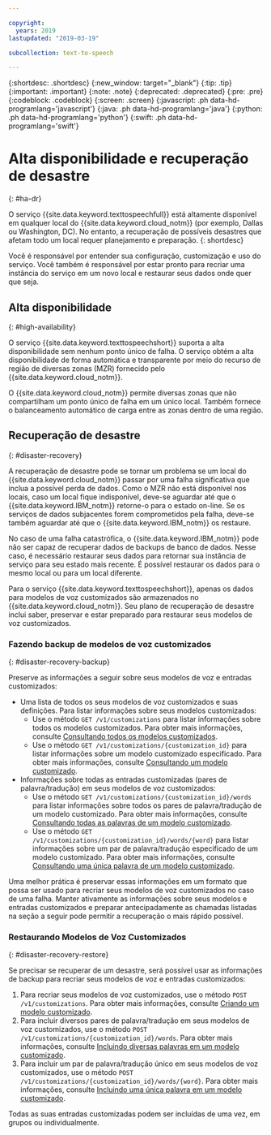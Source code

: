 ```yaml
---

copyright:
  years: 2019
lastupdated: "2019-03-19"

subcollection: text-to-speech

---
```


{:shortdesc: .shortdesc}
{:new_window: target="_blank"}
{:tip: .tip}
{:important: .important}
{:note: .note}
{:deprecated: .deprecated}
{:pre: .pre}
{:codeblock: .codeblock}
{:screen: .screen}
{:javascript: .ph data-hd-programlang='javascript'}
{:java: .ph data-hd-programlang='java'}
{:python: .ph data-hd-programlang='python'}
{:swift: .ph data-hd-programlang='swift'}

# Alta disponibilidade e recuperação de desastre
{: #ha-dr}

O serviço {{site.data.keyword.texttospeechfull}} está altamente disponível em qualquer local do {{site.data.keyword.cloud_notm}} (por exemplo, Dallas ou Washington, DC). No entanto, a recuperação de possíveis desastres que afetam todo um local requer planejamento e preparação.
{: shortdesc}

Você é responsável por entender sua configuração, customização e uso do serviço. Você também é responsável por estar pronto para recriar uma instância do serviço em um novo local e restaurar seus dados onde quer que seja.

## Alta disponibilidade
{: #high-availability}

O serviço {{site.data.keyword.texttospeechshort}} suporta a alta disponibilidade sem nenhum ponto único de falha. O serviço obtém a alta disponibilidade de forma automática e transparente por meio do recurso de região de diversas zonas (MZR) fornecido pelo {{site.data.keyword.cloud_notm}}.

O {{site.data.keyword.cloud_notm}} permite diversas zonas que não compartilham um ponto único de falha em um único local. Também fornece o balanceamento automático de carga entre as zonas dentro de uma região.

## Recuperação de desastre
{: #disaster-recovery}

A recuperação de desastre pode se tornar um problema se um local do {{site.data.keyword.cloud_notm}} passar por uma falha significativa que inclua a possível perda de dados. Como o MZR não está disponível nos locais, caso um local fique indisponível, deve-se aguardar até que o {{site.data.keyword.IBM_notm}} retorne-o para o estado on-line. Se os serviços de dados subjacentes forem comprometidos pela falha, deve-se também aguardar até que o {{site.data.keyword.IBM_notm}} os restaure.

No caso de uma falha catastrófica, o {{site.data.keyword.IBM_notm}} pode não ser capaz de recuperar dados de backups de banco de dados. Nesse caso, é necessário restaurar seus dados para retornar sua instância de serviço para seu estado mais recente. É possível restaurar os dados para o mesmo local ou para um local diferente.

Para o serviço {{site.data.keyword.texttospeechshort}}, apenas os dados para modelos de voz customizados são armazenados no {{site.data.keyword.cloud_notm}}. Seu plano de recuperação de desastre inclui saber, preservar e estar preparado para restaurar seus modelos de voz customizados.

### Fazendo backup de modelos de voz customizados
{: #disaster-recovery-backup}

Preserve as informações a seguir sobre seus modelos de voz e entradas customizados:

-   Uma lista de todos os seus modelos de voz customizados e suas definições. Para listar informações sobre seus modelos customizados:
    -   Use o método `GET /v1/customizations` para listar informações sobre todos os modelos customizados. Para obter mais informações, consulte [Consultando todos os modelos customizados](/docs/services/text-to-speech/custom-models.html#cuModelsQueryAll).
    -   Use o método `GET /v1/customizations/{customization_id}` para listar informações sobre um modelo customizado especificado. Para obter mais informações, consulte [Consultando um modelo customizado](/docs/services/text-to-speech/custom-models.html#cuModelsQuery).
-   Informações sobre todas as entradas customizadas (pares de palavra/tradução) em seus modelos de voz customizados:
    -   Use o método `GET /v1/customizations/{customization_id}/words` para listar informações sobre todos os pares de palavra/tradução de um modelo customizado. Para obter mais informações, consulte [Consultando todas as palavras de um modelo customizado](/docs/services/text-to-speech/custom-entries.html#cuWordsQueryModel).
    -   Use o método `GET /v1/customizations/{customization_id}/words/{word}` para listar informações sobre um par de palavra/tradução especificado de um modelo customizado. Para obter mais informações, consulte [Consultando uma única palavra de um modelo customizado](/docs/services/text-to-speech/custom-entries.html#cuWordQueryModel).

Uma melhor prática é preservar essas informações em um formato que possa ser usado para recriar seus modelos de voz customizados no caso de uma falha. Manter ativamente as informações sobre seus modelos e entradas customizados e preparar antecipadamente as chamadas listadas na seção a seguir pode permitir a recuperação o mais rápido possível.

### Restaurando Modelos de Voz Customizados
{: #disaster-recovery-restore}

Se precisar se recuperar de um desastre, será possível usar as informações de backup para recriar seus modelos de voz e entradas customizados:

1.  Para recriar seus modelos de voz customizados, use o método `POST /v1/customizations`. Para obter mais informações, consulte [Criando um modelo customizado](/docs/services/text-to-speech/custom-models.html#cuModelsCreate).
1.  Para incluir diversos pares de palavra/tradução em seus modelos de voz customizados, use o método `POST /v1/customizations/{customization_id}/words`. Para obter mais informações, consulte [Incluindo diversas palavras em um modelo customizado](/docs/services/text-to-speech/custom-entries.html#cuWordsAdd).
1.  Para incluir um par de palavra/tradução único em seus modelos de voz customizados, use o método `POST /v1/customizations/{customization_id}/words/{word}`. Para obter mais informações, consulte [Incluindo uma única palavra em um modelo customizado](/docs/services/text-to-speech/custom-entries.html#cuWordAdd).

Todas as suas entradas customizadas podem ser incluídas de uma vez, em grupos ou individualmente.
